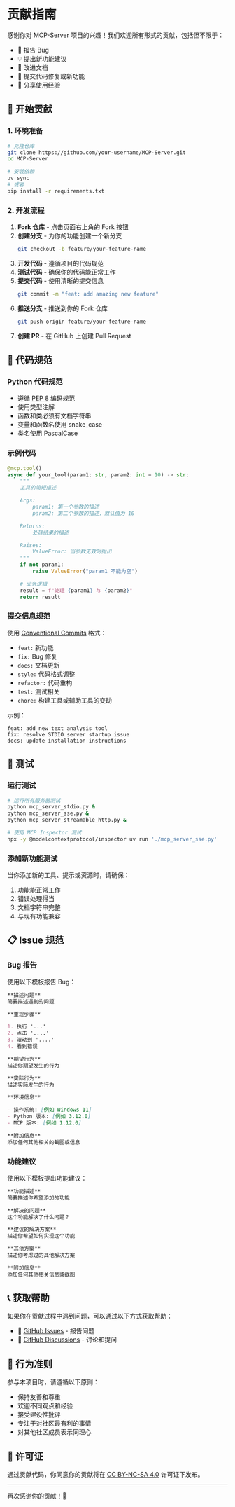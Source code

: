 # 贡献指南

感谢你对 MCP-Server 项目的兴趣！我们欢迎所有形式的贡献，包括但不限于：

- 🐛 报告 Bug
- 💡 提出新功能建议
- 📝 改进文档
- 🔧 提交代码修复或新功能
- 📖 分享使用经验

## 🚀 开始贡献

### 1. 环境准备

```bash
# 克隆仓库
git clone https://github.com/your-username/MCP-Server.git
cd MCP-Server

# 安装依赖
uv sync
# 或者
pip install -r requirements.txt
```

### 2. 开发流程

1. **Fork 仓库** - 点击页面右上角的 Fork 按钮
2. **创建分支** - 为你的功能创建一个新分支
   ```bash
   git checkout -b feature/your-feature-name
   ```
3. **开发代码** - 遵循项目的代码规范
4. **测试代码** - 确保你的代码能正常工作
5. **提交代码** - 使用清晰的提交信息
   ```bash
   git commit -m "feat: add amazing new feature"
   ```
6. **推送分支** - 推送到你的 Fork 仓库
   ```bash
   git push origin feature/your-feature-name
   ```
7. **创建 PR** - 在 GitHub 上创建 Pull Request

## 📝 代码规范

### Python 代码规范

- 遵循 [PEP 8](https://pep8.org/) 编码规范
- 使用类型注解
- 函数和类必须有文档字符串
- 变量和函数名使用 snake_case
- 类名使用 PascalCase

### 示例代码

```python
@mcp.tool()
async def your_tool(param1: str, param2: int = 10) -> str:
    """
    工具的简短描述

    Args:
        param1: 第一个参数的描述
        param2: 第二个参数的描述，默认值为 10

    Returns:
        处理结果的描述

    Raises:
        ValueError: 当参数无效时抛出
    """
    if not param1:
        raise ValueError("param1 不能为空")

    # 业务逻辑
    result = f"处理 {param1} 与 {param2}"
    return result
```

### 提交信息规范

使用 [Conventional Commits](https://www.conventionalcommits.org/) 格式：

- `feat:` 新功能
- `fix:` Bug 修复
- `docs:` 文档更新
- `style:` 代码格式调整
- `refactor:` 代码重构
- `test:` 测试相关
- `chore:` 构建工具或辅助工具的变动

示例：

```
feat: add new text analysis tool
fix: resolve STDIO server startup issue
docs: update installation instructions
```

## 🧪 测试

### 运行测试

```bash
# 运行所有服务器测试
python mcp_server_stdio.py &
python mcp_server_sse.py &
python mcp_server_streamable_http.py &

# 使用 MCP Inspector 测试
npx -y @modelcontextprotocol/inspector uv run './mcp_server_sse.py'
```

### 添加新功能测试

当你添加新的工具、提示或资源时，请确保：

1. 功能能正常工作
2. 错误处理得当
3. 文档字符串完整
4. 与现有功能兼容

## 📋 Issue 规范

### Bug 报告

使用以下模板报告 Bug：

```markdown
**描述问题**
简要描述遇到的问题

**重现步骤**

1. 执行 '...'
2. 点击 '....'
3. 滚动到 '....'
4. 看到错误

**期望行为**
描述你期望发生的行为

**实际行为**
描述实际发生的行为

**环境信息**

- 操作系统: [例如 Windows 11]
- Python 版本: [例如 3.12.0]
- MCP 版本: [例如 1.12.0]

**附加信息**
添加任何其他相关的截图或信息
```

### 功能建议

使用以下模板提出功能建议：

```markdown
**功能描述**
简要描述你希望添加的功能

**解决的问题**
这个功能解决了什么问题？

**建议的解决方案**
描述你希望如何实现这个功能

**其他方案**
描述你考虑过的其他解决方案

**附加信息**
添加任何其他相关信息或截图
```

## 📞 获取帮助

如果你在贡献过程中遇到问题，可以通过以下方式获取帮助：

- 📝 [GitHub Issues](https://github.com/your-username/MCP-Server/issues) - 报告问题
- 💬 [GitHub Discussions](https://github.com/your-username/MCP-Server/discussions) - 讨论和提问

## 🙏 行为准则

参与本项目时，请遵循以下原则：

- 保持友善和尊重
- 欢迎不同观点和经验
- 接受建设性批评
- 专注于对社区最有利的事情
- 对其他社区成员表示同理心

## 📄 许可证

通过贡献代码，你同意你的贡献将在 [CC BY-NC-SA 4.0](LICENSE) 许可证下发布。

---

再次感谢你的贡献！🎉
